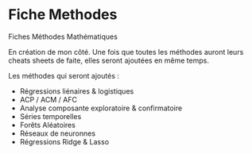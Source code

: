 # Fiche Methodes
Fiches Méthodes Mathématiques 

En création de mon côté.
Une fois que toutes les méthodes auront leurs cheats sheets de faite, elles seront ajoutées en même temps. 

Les méthodes qui seront ajoutés :
- Régressions liénaires & logistiques
- ACP / ACM / AFC
- Analyse composante exploratoire & confirmatoire
- Séries temporelles
- Forêts Aléatoires
- Réseaux de neuronnes
- Régressions Ridge & Lasso
